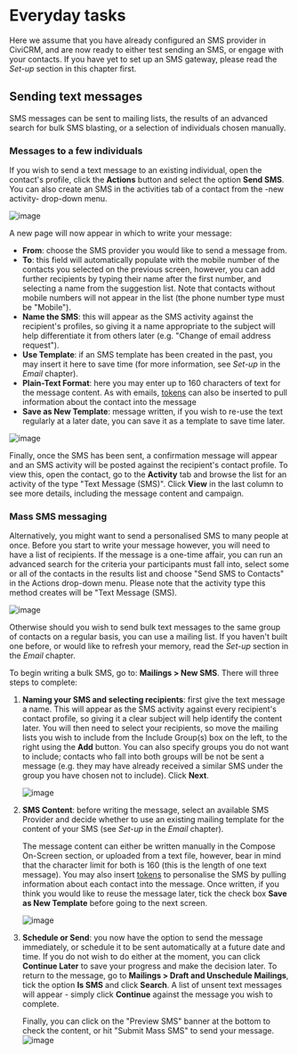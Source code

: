 # Everyday tasks

Here we assume that you have already configured an SMS provider in
CiviCRM, and are now ready to either test sending an SMS, or engage with
your contacts. If you have yet to set up an SMS gateway, please read the 
*Set-up* section in this chapter first.

## Sending text messages

SMS messages can be sent to mailing lists, the results of an advanced
search for bulk SMS blasting, or a selection of individuals chosen
manually.

### Messages to a few individuals

If you wish to send a text message to an existing individual, open the
contact's profile, click the **Actions** button and select the option
**Send SMS**. You can also create an SMS in the activities tab of a
contact from the -new activity- drop-down menu.

![image](../img/CiviCRM_SMS_actionmenu.png)

A new page will now appear in which to write your message:

-   **From**: choose the SMS provider you would like to send a message
    from.
-   **To**: this field will automatically populate with the mobile
    number of the contacts you selected on the previous screen, however,
    you can add further recipients by typing their name after the first
    number, and selecting a name from the suggestion list. Note that
    contacts without mobile numbers will not appear in the list (the
    phone number type must be "Mobile").
-   **Name the SMS**: this will appear as the SMS activity against the
    recipient's profiles, so giving it a name appropriate to the subject
    will help differentiate it from others later (e.g. "Change of email
    address request").
-   **Use Template**: if an SMS template has been created in the past,
    you may insert it here to save time (for more information, see
    *Set-up* in the *Email* chapter).
-   **Plain-Text Format**: here you may enter up to 160 characters of
    text for the message content. As with emails, [tokens](../common-workflows/tokens-and-mail-merge.md) can also be
    inserted to pull information about the contact into the message
-   **Save as New Template**: message written, if you wish to re-use the
    text regularly at a later date, you can save it as a template to
    save time later.

![image](../img/CIVICRM_SMS_sending-to-an-individual.png)

Finally, once the SMS has been sent, a confirmation message will appear
and an SMS activity will be posted against the recipient's contact
profile. To view this, open the contact, go to the **Activity** tab and
browse the list for an activity of the type "Text Message (SMS)". Click
**View** in the last column to see more details, including the message
content and campaign.

### Mass SMS messaging

Alternatively, you might want to send a personalised SMS to many people
at once. Before you start to write your message however, you will need
to have a list of recipients. If the message is a one-time affair, you
can run an advanced search for the criteria your participants must fall
into, select some or all of the contacts in the results list and choose
"Send SMS to Contacts" in the Actions drop-down menu. Please note that
the activity type this method creates will be "Text Message (SMS).

![image](../img/CiviCRM_SMS_sending-by-advanced-search.png)

Otherwise should you wish to send bulk text messages to the same group
of contacts on a regular basis, you can use a mailing list. If you
haven't built one before, or would like to refresh your memory, read the
*Set-up* section in the *Email* chapter.

To begin writing a bulk SMS, go to: **Mailings > New SMS**. There
will three steps to complete:

1.  **Naming your SMS and selecting recipients**: first give the text
    message a name. This will appear as the SMS activity against every
    recipient's contact profile, so giving it a clear subject will help
    identify the content later. You will then need to select your
    recipients, so move the mailing lists you wish to include from the
    Include Group(s) box on the left, to the right using the **Add**
    button. You can also specify groups you do not want to include;
    contacts who fall into both groups will be not be sent a message
    (e.g. they may have already received a similar SMS under the group
    you have chosen not to include). Click **Next**.
    
    ![image](../img/CiviCRM_Bulk-SMS_recipients.png)

2.  **SMS Content**: before writing the message, select an available SMS
    Provider and decide whether to use an existing mailing template for
    the content of your SMS (see *Set-up* in the *Email* chapter).
    
    The message content can either be written manually in the Compose
    On-Screen section, or uploaded from a text file, however, bear in
    mind that the character limit for both is 160 (this is the length of
    one text message). You may also insert [tokens](../common-workflows/tokens-and-mail-merge.md) to personalise the SMS
    by pulling information about each contact into the message.
    Once written, if you think
    you would like to reuse the message later, tick the check box **Save
    as New Template** before going to the next screen.
    
    ![image](../img/CiviCRM_Bulk-SMS_write-message.png)

3.  **Schedule or Send**: you now have the option to send the message
    immediately, or schedule it to be sent automatically at a future
    date and time. If you do not wish to do either at the moment, you
    can click **Continue Later** to save your progress and make the
    decision later. To return to the message, go to **Mailings > Draft and Unschedule Mailings**, tick the option **Is SMS** and
    click **Search**. A list of unsent text messages will appear - simply
    click **Continue** against the message you wish to complete.
    
    Finally, you can click on the "Preview SMS" banner at the bottom to
    check the content, or hit "Submit Mass SMS" to send your
    message.![image](../img/CiviCRM_Bulk-SMS_schedule-or-send.png)



